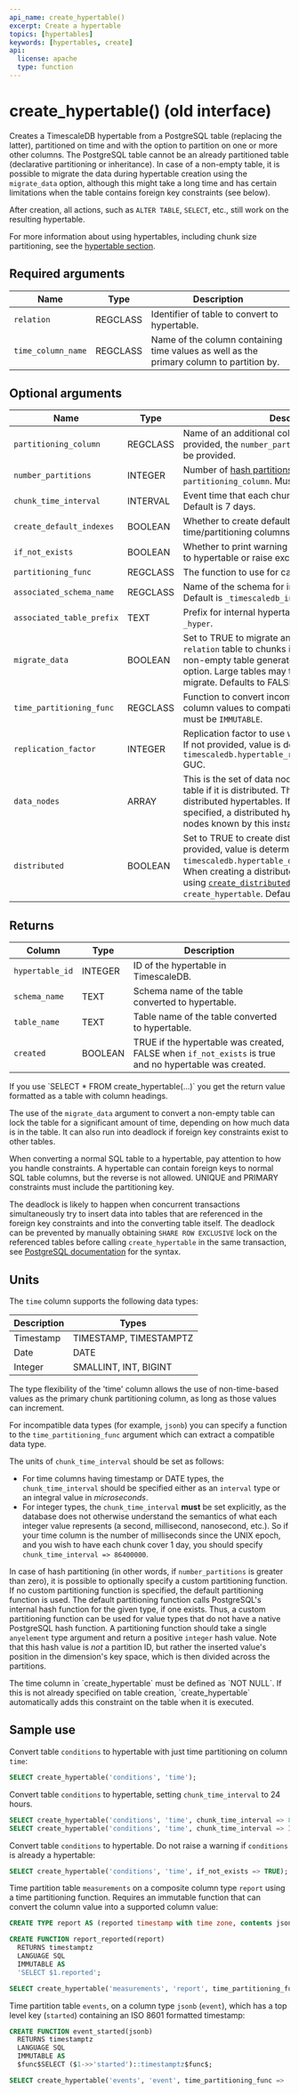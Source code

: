 ```yaml
---
api_name: create_hypertable()
excerpt: Create a hypertable
topics: [hypertables]
keywords: [hypertables, create]
api:
  license: apache
  type: function
---
```


# create_hypertable() (old interface)

Creates a TimescaleDB hypertable from a PostgreSQL table (replacing the latter),
partitioned on time and with the option to partition on one or more other
columns. The PostgreSQL table cannot be an already partitioned table
(declarative partitioning or inheritance). In case of a non-empty table, it is
possible to migrate the data during hypertable creation using the `migrate_data`
option, although this might take a long time and has certain limitations when
the table contains foreign key constraints (see below).

After creation, all actions, such as `ALTER TABLE`, `SELECT`, etc., still work
on the resulting hypertable.

For more information about using hypertables, including chunk size partitioning,
see the [hypertable section][hypertable-docs].

## Required arguments

|Name|Type|Description|
|-|-|-|
|`relation`|REGCLASS|Identifier of table to convert to hypertable.|
|`time_column_name`|REGCLASS| Name of the column containing time values as well as the primary column to partition by.|

## Optional arguments

|Name|Type|Description|
|-|-|-|
|`partitioning_column`|REGCLASS|Name of an additional column to partition by. If provided, the `number_partitions` argument must also be provided.|
|`number_partitions`|INTEGER|Number of [hash partitions][hash-partitions] to use for `partitioning_column`. Must be > 0.|
|`chunk_time_interval`|INTERVAL|Event time that each chunk covers. Must be > 0. Default is 7 days.|
|`create_default_indexes`|BOOLEAN|Whether to create default indexes on time/partitioning columns. Default is TRUE.|
|`if_not_exists`|BOOLEAN|Whether to print warning if table already converted to hypertable or raise exception. Default is FALSE.|
|`partitioning_func`|REGCLASS|The function to use for calculating a value's partition.|
|`associated_schema_name`|REGCLASS|Name of the schema for internal hypertable tables. Default is `_timescaledb_internal`.|
|`associated_table_prefix`|TEXT|Prefix for internal hypertable chunk names. Default is `_hyper`.|
|`migrate_data`|BOOLEAN|Set to TRUE to migrate any existing data from the `relation` table to chunks in the new hypertable. A non-empty table generates an error without this option. Large tables may take significant time to migrate. Defaults to FALSE.|
|`time_partitioning_func`|REGCLASS| Function to convert incompatible primary time column values to compatible ones. The function must be `IMMUTABLE`.|
|`replication_factor`|INTEGER|Replication factor to use with distributed hypertable. If not provided, value is determined by the `timescaledb.hypertable_replication_factor_default` GUC. |
|`data_nodes`|ARRAY|This is the set of data nodes that are used for this table if it is distributed. This has no impact on non-distributed hypertables. If no data nodes are specified, a distributed hypertable uses all data nodes known by this instance.|
|`distributed`|BOOLEAN|Set to TRUE to create distributed hypertable. If not provided, value is determined by the `timescaledb.hypertable_distributed_default` GUC. When creating a distributed hypertable, consider using [`create_distributed_hypertable`][create_distributed_hypertable] in place of `create_hypertable`. Default is NULL. |

## Returns

|Column|Type|Description|
|-|-|-|
|`hypertable_id`|INTEGER|ID of the hypertable in TimescaleDB.|
|`schema_name`|TEXT|Schema name of the table converted to hypertable.|
|`table_name`|TEXT|Table name of the table converted to hypertable.|
|`created`|BOOLEAN|TRUE if the hypertable was created, FALSE when `if_not_exists` is true and no hypertable was created.|

<Highlight type="note">
If you use `SELECT * FROM create_hypertable(...)` you get the return value
formatted as a table with column headings.
</Highlight>

The use of the `migrate_data` argument to convert a non-empty table can
lock the table for a significant amount of time, depending on how much data is
in the table. It can also run into deadlock if foreign key constraints exist to
other tables.

When converting a normal SQL table to a hypertable, pay attention to how you handle
constraints. A hypertable can contain foreign keys to normal SQL table columns,
but the reverse is not allowed. UNIQUE and PRIMARY constraints must include the
partitioning key.

The deadlock is likely to happen when concurrent transactions simultaneously try
to insert data into tables that are referenced in the foreign key constraints
and into the converting table itself. The deadlock can be prevented by manually
obtaining `SHARE ROW EXCLUSIVE` lock on the referenced tables before calling
`create_hypertable` in the same transaction, see
[PostgreSQL documentation](https://www.postgresql.org/docs/current/sql-lock.html)
for the syntax.

## Units

The `time` column supports the following data types:

|Description|Types|
|-|-|
|Timestamp| TIMESTAMP, TIMESTAMPTZ|
|Date|DATE|
|Integer|SMALLINT, INT, BIGINT|

<Highlight type="note">
The type flexibility of the 'time' column allows the use of non-time-based
values as the primary chunk partitioning column, as long as those values can
increment.
</Highlight>

For incompatible data types (for example, `jsonb`) you can specify a function to
the `time_partitioning_func` argument which can extract a compatible data type.

The units of `chunk_time_interval` should be set as follows:

*   For time columns having timestamp or DATE types, the `chunk_time_interval`
    should be specified either as an `interval` type or an integral value in
    *microseconds*.
*   For integer types, the `chunk_time_interval` **must** be set explicitly, as
    the database does not otherwise understand the semantics of what each
    integer value represents (a second, millisecond, nanosecond, etc.). So if
    your time column is the number of milliseconds since the UNIX epoch, and you
    wish to have each chunk cover 1 day, you should specify
    `chunk_time_interval => 86400000`.

In case of hash partitioning (in other words, if `number_partitions` is greater
than zero), it is possible to optionally specify a custom partitioning function.
If no custom partitioning function is specified, the default partitioning
function is used. The default partitioning function calls PostgreSQL's internal
hash function for the given type, if one exists. Thus, a custom partitioning
function can be used for value types that do not have a native PostgreSQL hash
function. A partitioning function should take a single `anyelement` type
argument and return a positive `integer` hash value. Note that this hash value
is *not* a partition ID, but rather the inserted value's position in the
dimension's key space, which is then divided across the partitions.

<Highlight type="note">
The time column in `create_hypertable` must be defined as `NOT NULL`. If this is
not already specified on table creation, `create_hypertable` automatically adds
this constraint on the table when it is executed.
</Highlight>

## Sample use

Convert table `conditions` to hypertable with just time partitioning on column `time`:

```sql
SELECT create_hypertable('conditions', 'time');
```

Convert table `conditions` to hypertable, setting `chunk_time_interval` to 24 hours.

```sql
SELECT create_hypertable('conditions', 'time', chunk_time_interval => 86400000000);
SELECT create_hypertable('conditions', 'time', chunk_time_interval => INTERVAL '1 day');
```

Convert table `conditions` to hypertable. Do not raise a warning
if `conditions` is already a hypertable:

```sql
SELECT create_hypertable('conditions', 'time', if_not_exists => TRUE);
```

Time partition table `measurements` on a composite column type `report` using a
time partitioning function. Requires an immutable function that can convert the
column value into a supported column value:

```sql
CREATE TYPE report AS (reported timestamp with time zone, contents jsonb);

CREATE FUNCTION report_reported(report)
  RETURNS timestamptz
  LANGUAGE SQL
  IMMUTABLE AS
  'SELECT $1.reported';

SELECT create_hypertable('measurements', 'report', time_partitioning_func => 'report_reported');
```

Time partition table `events`, on a column type `jsonb` (`event`), which has
a top level key (`started`) containing an ISO 8601 formatted timestamp:

```sql
CREATE FUNCTION event_started(jsonb)
  RETURNS timestamptz
  LANGUAGE SQL
  IMMUTABLE AS
  $func$SELECT ($1->>'started')::timestamptz$func$;

SELECT create_hypertable('events', 'event', time_partitioning_func => 'event_started');
```

[create_distributed_hypertable]: /api/:currentVersion:/distributed-hypertables/create_distributed_hypertable
[hash-partitions]: /use-timescale/:currentVersion:/hypertables/about-hypertables/#hypertable-partitioning
[hypertable-docs]: /use-timescale/:currentVersion:/hypertables/
